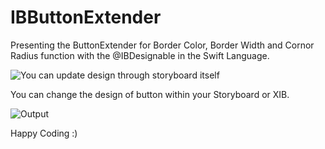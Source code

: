 # IBButtonExtender

Presenting the ButtonExtender for Border Color, Border Width and Cornor Radius function with the @IBDesignable in the Swift Language.

![You can update design through storyboard itself](https://cloud.githubusercontent.com/assets/6905345/9151610/80b5c1b8-3e25-11e5-905a-c01b3a89e9e0.png)

You can change the design of button within your Storyboard or XIB.

![Output](https://cloud.githubusercontent.com/assets/6905345/9151623/58d6fb5c-3e26-11e5-9450-a0ae8c6b1180.png)

Happy Coding :)
